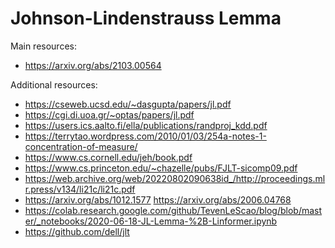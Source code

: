 # Johnson-Lindenstrauss Lemma

Main resources:
- https://arxiv.org/abs/2103.00564

Additional resources:
- https://cseweb.ucsd.edu/~dasgupta/papers/jl.pdf
- https://cgi.di.uoa.gr/~optas/papers/jl.pdf
- https://users.ics.aalto.fi/ella/publications/randproj_kdd.pdf
- https://terrytao.wordpress.com/2010/01/03/254a-notes-1-concentration-of-measure/
- https://www.cs.cornell.edu/jeh/book.pdf
- https://www.cs.princeton.edu/~chazelle/pubs/FJLT-sicomp09.pdf
- https://web.archive.org/web/20220802090638id_/http://proceedings.mlr.press/v134/li21c/li21c.pdf
- https://arxiv.org/abs/1012.1577
https://arxiv.org/abs/2006.04768
- https://colab.research.google.com/github/TevenLeScao/blog/blob/master/_notebooks/2020-06-18-JL-Lemma-%2B-Linformer.ipynb
- https://github.com/dell/jlt

